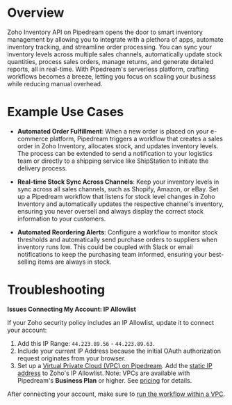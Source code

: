 # Overview

Zoho Inventory API on Pipedream opens the door to smart inventory management by allowing you to integrate with a plethora of apps, automate inventory tracking, and streamline order processing. You can sync your inventory levels across multiple sales channels, automatically update stock quantities, process sales orders, manage returns, and generate detailed reports, all in real-time. With Pipedream's serverless platform, crafting workflows becomes a breeze, letting you focus on scaling your business while reducing manual overhead.

# Example Use Cases

- **Automated Order Fulfillment**: When a new order is placed on your e-commerce platform, Pipedream triggers a workflow that creates a sales order in Zoho Inventory, allocates stock, and updates inventory levels. The process can be extended to send a notification to your logistics team or directly to a shipping service like ShipStation to initiate the delivery process.

- **Real-time Stock Sync Across Channels**: Keep your inventory levels in sync across all sales channels, such as Shopify, Amazon, or eBay. Set up a Pipedream workflow that listens for stock level changes in Zoho Inventory and automatically updates the respective channel's inventory, ensuring you never oversell and always display the correct stock information to your customers.

- **Automated Reordering Alerts**: Configure a workflow to monitor stock thresholds and automatically send purchase orders to suppliers when inventory runs low. This could be coupled with Slack or email notifications to keep the purchasing team informed, ensuring your best-selling items are always in stock.

# Troubleshooting

**Issues Connecting My Account: IP Allowlist**

If your Zoho security policy includes an IP Allowlist, update it to connect your account:

1. Add this IP Range: `44.223.89.56` - `44.223.89.63`.
2. Include your current IP Address because the initial OAuth authorization request originates from your browser.
3. Set up a [Virtual Private Cloud (VPC) on Pipedream](https://pipedream.com/docs/workflows/vpc#create-a-new-vpc). Add the [static IP address](https://pipedream.com/docs/workflows/vpc#find-the-static-outbound-ip-address-for-a-vpc) to Zoho's IP Allowlist. Note: VPCs are available with Pipedream's **Business Plan** or higher. See [pricing](https://pipedream.com/pricing) for details.

After connecting your account, make sure to [run the workflow within a VPC](https://pipedream.com/docs/workflows/vpc#run-workflows-within-a-vpc).
